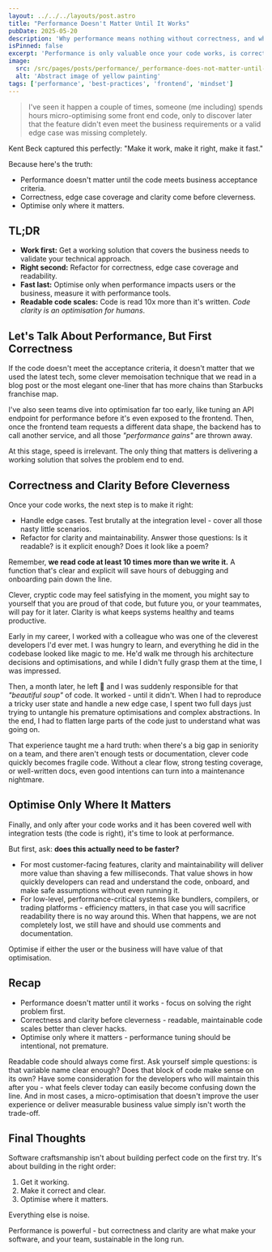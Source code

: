 ```yaml
---
layout: ../../../layouts/post.astro
title: "Performance Doesn't Matter Until It Works"
pubDate: 2025-05-20
description: 'Why performance means nothing without correctness, and why clarity is often the most valuable optimisation of all.'
isPinned: false
excerpt: 'Performance is only valuable once your code works, is correct, and is readable. Build in that order and only optimise where it matters.'
image:
  src: /src/pages/posts/performance/_performance-does-not-matter-until-it-works.jpg
  alt: 'Abstract image of yellow painting'
tags: ['performance', 'best-practices', 'frontend', 'mindset']
---
```


> I've seen it happen a couple of times, someone (me including) spends hours micro-optimising some front end code, only to discover later that the feature didn't even meet the business requirements or a valid edge case was missing completely.

Kent Beck captured this perfectly: "Make it work, make it right, make it fast."

Because here's the truth:

- Performance doesn't matter until the code meets business acceptance criteria.
- Correctness, edge case coverage and clarity come before cleverness.
- Optimise only where it matters.

## TL;DR

- **Work first:** Get a working solution that covers the business needs to validate your technical approach.
- **Right second:** Refactor for correctness, edge case coverage and readability.
- **Fast last:** Optimise only when performance impacts users or the business, measure it with performance tools.
- **Readable code scales:** Code is read 10x more than it's written. _Code clarity is an optimisation for humans_.

## Let's Talk About Performance, But First Correctness

If the code doesn't meet the acceptance criteria, it doesn't matter that we used the latest tech, some clever memoisation technique that we read in a blog post or the most elegant one-liner that has more chains than Starbucks franchise map.

I've also seen teams dive into optimisation far too early, like tuning an API endpoint for performance before it's even exposed to the frontend. Then, once the frontend team requests a different data shape, the backend has to call another service, and all those _"performance gains"_ are thrown away.

At this stage, speed is irrelevant. The only thing that matters is delivering a working solution that solves the problem end to end.

## Correctness and Clarity Before Cleverness

Once your code works, the next step is to make it right:

- Handle edge cases. Test brutally at the integration level - cover all those nasty little scenarios.
- Refactor for clarity and maintainability. Answer those questions: Is it readable? is it explicit enough? Does it look like a poem?

Remember, **we read code at least 10 times more than we write it.** A function that's clear and explicit will save hours of debugging and onboarding pain down the line.

Clever, cryptic code may feel satisfying in the moment, you might say to yourself that you are proud of that code, but future you, or your teammates, will pay for it later. Clarity is what keeps systems healthy and teams productive.

Early in my career, I worked with a colleague who was one of the cleverest developers I'd ever met. I was hungry to learn, and everything he did in the codebase looked like magic to me. He'd walk me through his architecture decisions and optimisations, and while I didn't fully grasp them at the time, I was impressed.

Then, a month later, he left 🥲 and I was suddenly responsible for that _"beautiful soup"_ of code. It worked - until it didn't. When I had to reproduce a tricky user state and handle a new edge case, I spent two full days just trying to untangle his premature optimisations and complex abstractions. In the end, I had to flatten large parts of the code just to understand what was going on.

That experience taught me a hard truth: when there's a big gap in seniority on a team, and there aren't enough tests or documentation, clever code quickly becomes fragile code. Without a clear flow, strong testing coverage, or well-written docs, even good intentions can turn into a maintenance nightmare.

## Optimise Only Where It Matters

Finally, and only after your code works and it has been covered well with integration tests (the code is right), it's time to look at performance.

But first, ask: **does this actually need to be faster?**

- For most customer-facing features, clarity and maintainability will deliver more value than shaving a few milliseconds. That value shows in how quickly developers can read and understand the code, onboard, and make safe assumptions without even running it.
- For low-level, performance-critical systems like bundlers, compilers, or trading platforms - efficiency matters, in that case you will sacrifice readability there is no way around this. When that happens, we are not completely lost, we still have and should use comments and documentation.

Optimise if either the user or the business will have value of that optimisation.

## Recap

- Performance doesn't matter until it works - focus on solving the right problem first.
- Correctness and clarity before cleverness - readable, maintainable code scales better than clever hacks.
- Optimise only where it matters - performance tuning should be intentional, not premature.

Readable code should always come first. Ask yourself simple questions: is that variable name clear enough? Does that block of code make sense on its own? Have some consideration for the developers who will maintain this after you - what feels clever today can easily become confusing down the line. And in most cases, a micro-optimisation that doesn't improve the user experience or deliver measurable business value simply isn't worth the trade-off.

## Final Thoughts

Software craftsmanship isn't about building perfect code on the first try. It's about building in the right order:

1. Get it working.
2. Make it correct and clear.
3. Optimise where it matters.

Everything else is noise.

Performance is powerful - but correctness and clarity are what make your software, and your team, sustainable in the long run.
